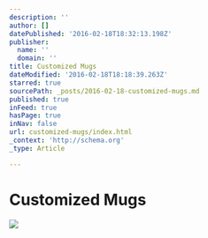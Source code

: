 ```yaml
---
description: ''
author: []
datePublished: '2016-02-18T18:32:13.198Z'
publisher:
  name: ''
  domain: ''
title: Customized Mugs
dateModified: '2016-02-18T18:18:39.263Z'
starred: true
sourcePath: _posts/2016-02-18-customized-mugs.md
published: true
inFeed: true
hasPage: true
inNav: false
url: customized-mugs/index.html
_context: 'http://schema.org'
_type: Article

---
```

# Customized Mugs
![](https://the-grid-user-content.s3-us-west-2.amazonaws.com/a7f2cf34-9e57-47e3-a55b-d3f76f84848f.png)